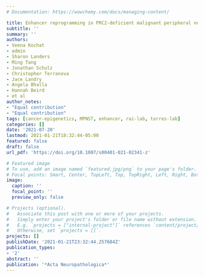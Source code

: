 ```yaml
---
# Documentation: https://wowchemy.com/docs/managing-content/

title: Enhancer reprogramming in PRC2-deficient malignant peripheral nerve sheath tumors induces a targetable de-differentiated state
subtitle: ''
summary: ''
authors:
- Veena Kochat
- admin
- Sharon Landers
- Ming Tang
- Jonathan Schulz
- Christopher Terranova
- Jace Landry
- Angela Bhalla
- Hannah Beird
- et al
author_notes:
- "Equal contribution"
- "Equal contribution"
tags: [cancer-epigenetics, MPNST, enhancer, rai-lab, torres-lab]
categories: []
date: '2021-07-20'
lastmod: 2021-01-21T18:32:44-05:00
featured: false
draft: false
url_pdf: 'https://doi.org/10.1007/s00401-021-02341-z'

# Featured image
# To use, add an image named `featured.jpg/png` to your page's folder.
# Focal points: Smart, Center, TopLeft, Top, TopRight, Left, Right, BottomLeft, Bottom, BottomRight.
image:
  caption: ''
  focal_point: ''
  preview_only: false

# Projects (optional).
#   Associate this post with one or more of your projects.
#   Simply enter your project's folder or file name without extension.
#   E.g. `projects = ["internal-project"]` references `content/project/deep-learning/index.md`.
#   Otherwise, set `projects = []`.
projects: []
publishDate: '2021-01-21T23:32:44.257684Z'
publication_types:
- '2'
abstract: ''
publication: '*Acta Neuropathologica*'
---
```

